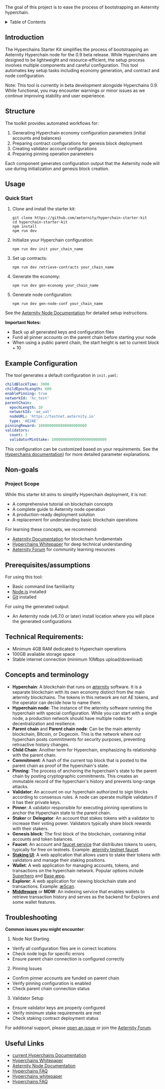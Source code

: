 The goal of this project is to ease the process of bootstrapping an Aeternity hyperchain.

<details>
  <summary>Table of Contents</summary>

- [Introduction](#introduction)
- [Structure](#structure)
- [Usage](#usage)
- [Example Configuration](#example-configuration)
- [Prerequisites/Assumptions](#prerequisitesassumptions)
- [Concepts and Terminology](#concepts-and-terminology)
- [Troubleshooting](#troubleshooting)
- [Project Scope](#project-scope)
- [Useful Links](#useful-links)

</details>

## Introduction
The Hyperchains Starter Kit simplifies the process of bootstrapping an Aeternity Hyperchain node for the 0.9 beta release. While Hyperchains are designed to be lightweight and resource-efficient, the setup process involves multiple components and careful configuration. This tool automates key setup tasks including economy generation, and contract and node configuration.

Note: This tool is currently in beta development alongside Hyperchains 0.9. While functional, you may encounter warnings or minor issues as we continue improving stability and user experience.

## Structure
The toolkit provides automated workflows for:
1. Generating Hyperchain economy configuration parameters (initial accounts and balances)
2. Preparing contract configurations for genesis block deployment
3. Creating validator account configurations
4. Preparing pinning operation parameters

Each component generates configuration output that the Aeternity node will use during initialization and genesis block creation.

## Usage
### Quick Start
1. Clone and install the starter kit:

   ```shell
   git clone https://github.com/aeternity/hyperchain-starter-kit
   cd hyperchain-starter-kit
   npm install
   npm run dev
   ```

2. Initialize your Hyperchain configuration:

   ```shell
   npm run dev init your_chain_name
   ```

3. Set up contracts:

   ```shell
   npm run dev retrieve-contracts your_chain_name
   ```

4. Generate the economy:

   ```shell
   npm run dev gen-economy your_chain_name
   ```

5. Generate node configuration:

   ```shell
   npm run dev gen-node-conf your_chain_name
   ```

See the [Aeternity Node Documentation](https://github.com/aeternity/aeternity/tree/master/docs) for detailed setup instructions.

**Important Notes:**
- Back up all generated keys and configuration files
- Fund all pinner accounts on the parent chain before starting your node
- When using a public parent chain, the start height is set to current block + 10

## Example Configuration
The tool generates a default configuration in `init.yaml`:

```yaml
childBlockTime: 3000
childEpochLength: 600
enablePinning: true
networkId: 'hc_test'
parentChain:
  epochLength: 10
  networkId: 'ae_uat'
  nodeURL: 'https://testnet.aeternity.io'
  type: 'AE2AE'
pinningReward: 1000000000000000000000
validators:
  count: 3
  validatorMinStake: 1000000000000000000000000
```

This configuration can be customized based on your requirements. See the [Hyperchains documentation](https://github.com/aeternity/aeternity/blob/master/docs/hyperchains.md)) for more detailed parameter explanations.

## Non-goals
### Project Scope
While this starter kit aims to simplify Hyperchain deployment, it is not:
- A comprehensive tutorial on blockchain concepts
- A complete guide to Aeternity node operation
- A production-ready deployment solution
- A replacement for understanding basic blockchain operations

For learning these concepts, we recommend:
- [Aeternity Documentation](https://github.com/aeternity/aeternity/tree/master/docs) for blockchain fundamentals
- [Hyperchains Whitepaper](https://github.com/aeternity/hyperchains-whitepaper) for deep technical understanding
- [Aeternity Forum](https://forum.aeternity.com/) for community learning resources

## Prerequisites/assumptions
For using this tool:
- Basic command line familiarity
- [Node.js](https://nodejs.org/en/download) installed
- [Git](https://git-scm.com/downloads) installed

For using the generated output:
- An Aeternity node (v6.7.0 or later) install location where you will place the generated configurations

## Technical Requirements:
- Minimum 4GB RAM dedicated to Hyperchain operations
- 100GB available storage space
- Stable internet connection (minimum 10Mbps upload/download)

## Concepts and terminology
- **Hyperchain**: A blockchain that runs on [æternity](https://github.com/aeternity/aeternity) software. It is a separate blockchain with its own economy distinct from the main æternity blockchains. The tokens in this network are not AE tokens, and the operator can decide how to name them.
- **Hyperchain node**: The instance of the æternity software running the hyperchain with special configuration. While you can start with a single node, a production network should have multiple nodes for decentralization and resilience.
- **Parent chain** and **Parent chain node**: Can be the main æternity blockchain, Bitcoin, or Dogecoin. This is the network where our hyperchain posts commitments for security purposes, preventing retroactive history changes.
- **Child Chain**: Another term for Hyperchain, emphasizing its relationship with the parent chain.
- **Commitment**: A hash of the current top block that is posted to the parent chain as proof of the hyperchain's state.
- **Pinning**: The process of anchoring the hyperchain's state to the parent chain by posting cryptographic commitments. This creates an immutable record of the hyperchain's history and prevents long-range attacks.
- **Validator**: An account on our hyperchain authorized to sign blocks according to consensus rules. A node can operate multiple validators if it has their private keys.
- **Pinner**: A validator responsible for executing pinning operations to anchor the Hyperchain state to the parent chain.
- **Staker** or **Delegator**: An account that stakes tokens with a validator to increase their voting power. Validators typically share block rewards with their stakers.
- **Genesis block**: The first block of the blockchain, containing initial accounts and token balances.
- **Faucet**: An account and [faucet service](https://github.com/aeternity/aepp-faucet-nodejs) that distributes tokens to users, typically for free on testnets. Example: [æternity testnet faucet](https://faucet.aepps.com/).
- **[Staking UI](https://github.com/aeternity/aepp-hc-ui)**: A web application that allows users to stake their tokens with validators and manage their staking positions.
- **Wallet**: A web application for managing accounts, tokens, and transactions on the hyperchain network. Popular options include [Superhero](https://wallet.superhero.com/) and [Base æpp](https://base.aepps.com/).
- **Explorer**: A web application for viewing blockchain state and transactions. Example: [æScan](https://aescan.io/).
- **[Middleware](https://github.com/aeternity/ae_mdw)** or **MDW**: An indexing service that enables wallets to retrieve transaction history and serves as the backend for Explorers and some wallet features.

## Troubleshooting
**Common issues you might encounter**:

1. Node Not Starting
- Verify all configuration files are in correct locations
- Check node logs for specific errors
- Ensure parent chain connection is configured correctly

2. Pinning Issues
- Confirm pinner accounts are funded on parent chain
- Verify pinning configuration is enabled
- Check parent chain connection status

3. Validator Setup
- Ensure validator keys are properly configured
- Verify minimum stake requirements are met
- Check staking contract deployment status

For additional support, please [open an issue](https://github.com/aeternity/hyperchain-starter-kit/issues) or join the [Aeternity Forum](https://forum.aeternity.com/).

## Useful Links
- [current Hyperchains Documentation](https://github.com/aeternity/aeternity/blob/master/docs/hyperchains.md)
- [Hyperchains Whitepaper](https://github.com/aeternity/hyperchains-whitepaper)
- [Aeternity Node Documentation](https://github.com/aeternity/aeternity/tree/master/docs)
- [Hyperchains FAQ](https://forum.aeternity.com/t/hyperchains-faq/7629)
- [Hyperchains whitepaper](https://forum.aeternity.com/t/hyperchains-whitepaper-is-released/7812)
- [Hyperchains FAQ](https://forum.aeternity.com/t/hyperchains-faq/7629)
